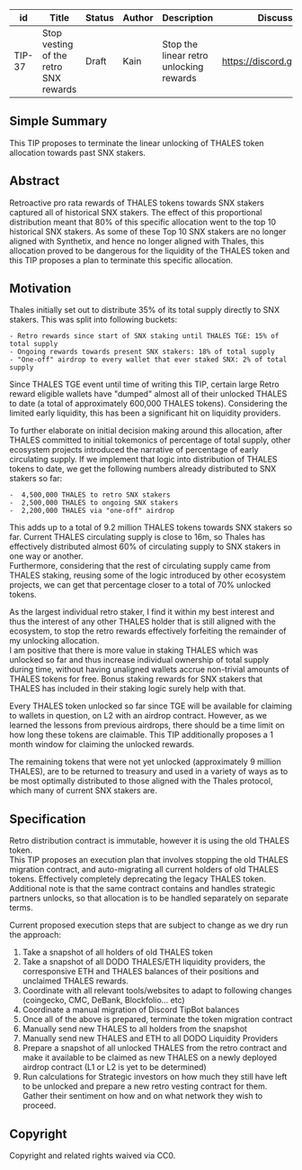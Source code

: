 | id | Title | Status | Author | Description | Discussions to | Created |
| ----------- | ----------- | ----------- | ----------- | ----------- | ----------- | ----------- |
| TIP-37 | Stop vesting of the retro SNX rewards | Draft | Kain | Stop the linear retro unlocking rewards | https://discord.gg/rPpPcMXSeU | 2022-03-24
 
## Simple Summary
 
This TIP proposes to terminate the linear unlocking of THALES token allocation towards past SNX stakers.
 
## Abstract  
 
Retroactive pro rata rewards of THALES tokens towards SNX stakers captured all of historical SNX stakers. The effect of this proportional distribution meant that 80% of this specific allocation went to the top 10 historical SNX stakers. As some of these Top 10 SNX stakers are no longer aligned with Synthetix, and hence no longer aligned with Thales, this allocation proved to be dangerous for the liquidity of the THALES token and this TIP proposes a plan to terminate this specific allocation.
 
## Motivation
 
Thales initially set out to distribute 35% of its total supply directly to SNX stakers. This was split into following buckets:  
 
    - Retro rewards since start of SNX staking until THALES TGE: 15% of total supply  
    - Ongoing rewards towards present SNX stakers: 18% of total supply
    - "One-off" airdrop to every wallet that ever staked SNX: 2% of total supply
   
Since THALES TGE event until time of writing this TIP, certain large Retro reward eligible wallets have "dumped" almost all of their unlocked THALES to date (a total of approximately 600,000 THALES tokens). Considering the limited early liquidity, this has been a significant hit on liquidity providers.  
 
To further elaborate on initial decision making around this allocation, after THALES committed to initial tokemonics of percentage of total supply, other ecosystem projects introduced the narrative of percentage of early circulating supply. If we implement that logic into distribution of THALES tokens to date, we get the following numbers already distributed to SNX stakers so far:
 
    -  4,500,000 THALES to retro SNX stakers  
    -  2,500,000 THALES to ongoing SNX stakers  
    -  2,200,000 THALES via "one-off" airdrop    
   
This adds up to a total of 9.2 million THALES tokens towards SNX stakers so far. Current THALES circulating supply is close to 16m, so Thales has effectively distributed almost 60% of circulating supply to SNX stakers in one way or another.  
Furthermore, considering that the rest of circulating supply came from THALES staking, reusing some of the logic introduced by other ecosystem projects, we can get that percentage closer to a total of 70% unlocked tokens.  
 
As the largest individual retro staker, I find it within my best interest and thus the interest of any other THALES holder that is still aligned with the ecosystem, to stop the retro rewards effectively forfeiting the remainder of my unlocking allocation.  
I am positive that there is more value in staking THALES which was unlocked so far and thus increase individual ownership of total supply during time, without having unaligned wallets accrue non-trivial amounts of THALES tokens for free.  Bonus staking rewards for SNX stakers that THALES has included in their staking logic surely help with that.
 
Every THALES token unlocked so far since TGE will be available for claiming to wallets in question, on L2 with an airdrop contract. However, as we learned the lessons from previous airdrops, there should be a time limit on how long these tokens are claimable. This TIP additionally proposes a 1 month window for claiming the unlocked rewards.    
 
The remaining tokens that were not yet unlocked (approximately 9 million THALES), are to be returned to treasury and used in a variety of ways as to be most optimally distributed to those aligned with the Thales protocol, which many of current SNX stakers are.
 
## Specification
 
Retro distribution contract is immutable, however it is using the old THALES token.  
This TIP proposes an execution plan that involves stopping the old THALES migration contract, and auto-migrating all current holders of old THALES tokens. Effectively completely deprecating the legacy THALES token.
Additional note is that the same contract contains and handles strategic partners unlocks, so that allocation is to be handled separately on separate terms.
 
Current proposed execution steps that are subject to change as we dry run the approach:
 
1. Take a snapshot of all holders of old THALES token
2. Take a snapshot of all DODO THALES/ETH liquidity providers, the corresponsive ETH and THALES balances of their positions and unclaimed THALES rewards.
3. Coordinate with all relevant tools/websites to adapt to following changes (coingecko, CMC, DeBank, Blockfolio... etc)
4. Coordinate a manual migration of Discord TipBot balances
5. Once all of the above is prepared, terminate the token migration contract
6. Manually send new THALES to all holders from the snapshot
7. Manually send new THALES and ETH to all DODO Liquidity Providers
8. Prepare a snapshot of all unlocked THALES from the retro contract and make it available to be claimed as new THALES on a newly deployed airdrop contract (L1 or L2 is yet to be determined)
9. Run calculations for Strategic investors on how much they still have left to be unlocked and prepare a new retro vesting contract for them. Gather their sentiment on how and on what network they wish to proceed.
 
 
 
 
## Copyright
 
Copyright and related rights waived via CC0.

